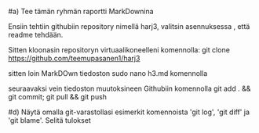 #a) Tee tämän ryhmän raportti MarkDownina

Ensiin tehtiin githubiin repository nimellä harj3, valitsin asennuksessa
, että readme tehdään. 

Sitten kloonasin repositoryn virtuaalikoneelleni komennolla:
 git clone https://github.com/teemupasanen1/harj3

sitten loin MarkDOwn tiedoston sudo nano h3.md komennolla

seuraavaksi vein tiedoston muutoksineen Githubiin komennolla
git add . && git commit; git pull && git push


#d) Näytä omalla git-varastollasi esimerkit komennoista 'git log', 'git diff' ja 'git blame'. Selitä tulokset
